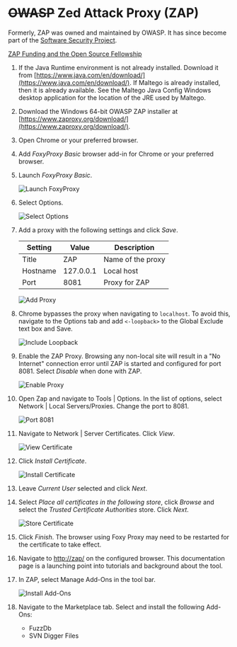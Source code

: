 # ~~OWASP~~ Zed Attack Proxy (ZAP)

Formerly, ZAP was owned and maintained by OWASP. It has since become part of the [Software Security Project](https://softwaresecurityproject.org/).

[ZAP Funding and the Open Source Fellowship](https://www.zaproxy.org/blog/2024-03-13-zap-funding-and-the-open-source-fellowship/)

1. If the Java Runtime environment is not already installed. Download it from [https://www.java.com/en/download/](https://www.java.com/en/download/). If Maltego is already installed, then it is already available. See the Maltego Java Config Windows desktop application for the location of the JRE used by Maltego.

1. Download the Windows 64-bit OWASP ZAP installer at [https://www.zaproxy.org/download/](https://www.zaproxy.org/download/).

1. Open Chrome or your preferred browser.

1. Add _FoxyProxy Basic_ browser add-in for Chrome or your preferred browser.

1. Launch _FoxyProxy Basic_.

    ![Launch FoxyProxy](./images/FoxyProxy00.png "FoxyProxy extension")

1. Select Options.

    ![Select Options](./images/FoxyProxy01.png "Select Options")

1. Add a proxy with the following settings and click _Save_.  
  
    | Setting  | Value | Description |
    | --- | --- | --- |
    | Title | ZAP | Name of the proxy |
    | Hostname | 127.0.0.1 | Local host |
    | Port | 8081 | Proxy for ZAP |

    ![Add Proxy](./images/FoxyProxy02.png "Add Proxy")

1. Chrome bypasses the proxy when navigating to `localhost`. To avoid this, navigate to the Options tab and add `<-loopback>` to the Global Exclude text box and Save.

    ![Include Loopback](./images/FoxyProxy05.png "Include Loopback")

1. Enable the ZAP Proxy. Browsing any non-local site will result in a "No Internet" connection error until ZAP is started and configured for port 8081. Select _Disable_ when done with ZAP.

    ![Enable Proxy](./images/FoxyProxy04.png "Enable Proxy")

1. Open Zap and navigate to Tools | Options. In the list of options, select  Network | Local Servers/Proxies. Change the port to 8081.

    ![Port 8081](./images/ZAP00.png "Port 8081")

1. Navigate to Network | Server Certificates. Click _View_.

    ![View Certificate](./images/ZAP01.png "View Certificate")

1. Click _Install Certificate_.

    ![Install Certificate](./images/ZAP02.png "Install Certificate")

1. Leave _Current User_ selected and click _Next_.

1. Select _Place all certificates in the following store_, click _Browse_ and select the _Trusted Certificate Authorities_ store. Click _Next_.

    ![Store Certificate](./images/BurpCert02.png "Store Certificate")

1. Click _Finish_. The browser using Foxy Proxy may need to be restarted for the certificate to take effect.

1. Navigate to [http://zap/](http://zap/) on the configured browser. This documentation page is a launching point into tutorials and background about the tool.

1. In ZAP, select Manage Add-Ons in the tool bar.

    ![Install Add-Ons](./images/ZAP03.png "Install Add-Ons")

1. Navigate to the Marketplace tab. Select and install the following Add-Ons:

    - FuzzDb
    - SVN Digger Files
